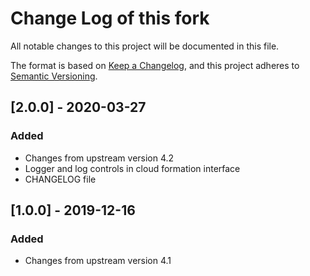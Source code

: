 # Change Log of this fork
All notable changes to this project will be documented in this file.

The format is based on [Keep a Changelog](https://keepachangelog.com/en/1.0.0/),
and this project adheres to [Semantic Versioning](https://semver.org/spec/v2.0.0.html).

## [2.0.0] - 2020-03-27
### Added
- Changes from upstream version 4.2
- Logger and log controls in cloud formation interface
- CHANGELOG file

## [1.0.0] - 2019-12-16
### Added
- Changes from upstream version 4.1

